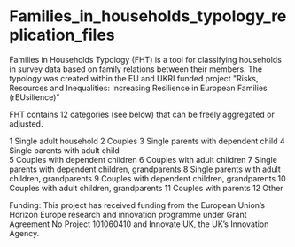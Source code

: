 # Families_in_households_typology_replication_files
 
Families in Households Typology (FHT) is a tool for classifying households in survey data based on family relations between their members. The typology was created within the EU and UKRI funded project "Risks, Resources and Inequalities: Increasing Resilience in European Families (rEUsilience)"

FHT contains 12 categories (see below) that can be freely aggregated or adjusted. 

1 Single adult household
2 Couples 
3 Single parents with dependent child 
4 Single parents with adult child  
5 Couples with dependent children 
6 Couples with adult children 
7 Single parents with dependent children, grandparents 
8 Single parents with adult children, grandparents 
9 Couples with dependent children, grandparents 
10 Couples with adult children, grandparents 
11 Couples with parents 
12 Other

Funding: This project has received funding from the European Union’s Horizon Europe research and innovation programme under Grant Agreement No Project 101060410 and Innovate UK, the UK’s Innovation Agency.

